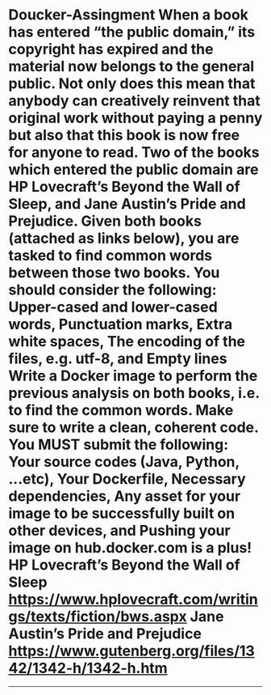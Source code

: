 # Doucker-Assingment When a book has entered “the public domain,” its copyright has expired and the material now belongs to the general public. Not only does this mean that anybody can creatively reinvent that original work without paying a penny but also that this book is now free for anyone to read. Two of the books which entered the public domain are HP Lovecraft’s Beyond the Wall of Sleep, and Jane Austin’s Pride and Prejudice.  Given both books (attached as links below), you are tasked to find common words between those two books. You should consider the following:      Upper-cased and lower-cased words,     Punctuation marks,     Extra white spaces,     The encoding of the files, e.g. utf-8, and     Empty lines   Write a Docker image to perform the previous analysis on both books, i.e. to find the common words. Make sure to write a clean, coherent code. You MUST submit the following:      Your source codes (Java, Python, ...etc),     Your Dockerfile,     Necessary dependencies,     Any asset for your image to be successfully built on other devices, and     Pushing your image on hub.docker.com is a plus!  HP Lovecraft’s Beyond the Wall of Sleep https://www.hplovecraft.com/writings/texts/fiction/bws.aspx  Jane Austin’s Pride and Prejudice https://www.gutenberg.org/files/1342/1342-h/1342-h.htm
-----------------------------------------------------------------------------------------------------------------------

